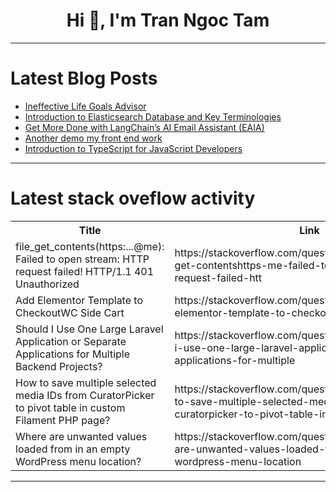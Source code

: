 <h1 align="center">Hi 👋, I'm Tran Ngoc Tam</h1>

---

# Latest Blog Posts 
<!-- BLOG-POST-LIST:START -->
- [Ineffective Life Goals Advisor](https://dev.to/aniruddhaadak/ineffective-life-goals-advisor-30f3)
- [Introduction to Elasticsearch Database and Key Terminologies](https://dev.to/web_dev-usman/introduction-to-elasticsearch-database-and-key-terminologies-36oe)
- [Get More Done with LangChain’s AI Email Assistant &lpar;EAIA&rpar;](https://dev.to/visdom_04_88f1c6e8a47fe74/get-more-done-with-langchains-ai-email-assistant-eaia-1cii)
- [Another demo my front end work](https://dev.to/safiullin/another-demo-my-front-end-work-3ebp)
- [Introduction to TypeScript for JavaScript Developers](https://dev.to/dhrumitdk/introduction-to-typescript-for-javascript-developers-39l)
<!-- BLOG-POST-LIST:END -->

---

# Latest stack oveflow activity
<table>
  <tr><th>Title</th><th>Link</th></tr>
  <!-- STACKOVERFLOW:START --><tr><td>file_get_contents&lpar;https:...@me&rpar;: Failed to open stream: HTTP request failed! HTTP/1.1 401 Unauthorized</td><td>https://stackoverflow.com/questions/79360296/file-get-contentshttps-me-failed-to-open-stream-http-request-failed-htt</td></tr><tr><td>Add Elementor Template to CheckoutWC Side Cart</td><td>https://stackoverflow.com/questions/79360147/add-elementor-template-to-checkoutwc-side-cart</td></tr><tr><td>Should I Use One Large Laravel Application or Separate Applications for Multiple Backend Projects?</td><td>https://stackoverflow.com/questions/79360073/should-i-use-one-large-laravel-application-or-separate-applications-for-multiple</td></tr><tr><td>How to save multiple selected media IDs from CuratorPicker to pivot table in custom Filament PHP page?</td><td>https://stackoverflow.com/questions/79359883/how-to-save-multiple-selected-media-ids-from-curatorpicker-to-pivot-table-in-cus</td></tr><tr><td>Where are unwanted values loaded from in an empty WordPress menu location?</td><td>https://stackoverflow.com/questions/79359882/where-are-unwanted-values-loaded-from-in-an-empty-wordpress-menu-location</td></tr><!-- STACKOVERFLOW:END -->
</table>

---


